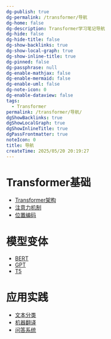 ```yaml
---
dg-publish: true
dg-permalink: /transformer/导航
dg-home: false
dg-description: Transformer学习笔记导航
dg-hide: false
dg-hide-title: false
dg-show-backlinks: true
dg-show-local-graph: true
dg-show-inline-title: true
dg-pinned: false
dg-passphrase: null
dg-enable-mathjax: false
dg-enable-mermaid: false
dg-enable-uml: false
dg-note-icon: 0
dg-enable-dataview: false
tags:
  - Transformer
permalink: /transformer/导航/
dgShowBacklinks: true
dgShowLocalGraph: true
dgShowInlineTitle: true
dgPassFrontmatter: true
noteIcon: 0
title: 导航
createTime: 2025/05/20 20:19:27
---
```


# Transformer基础
- <span class="iconify" data-icon="mdi:book-open-page-variant"></span> [Transformer架构](/transformer/基础/Transformer架构/)
- <span class="iconify" data-icon="mdi:book-open-page-variant"></span> [注意力机制](/transformer/基础/注意力机制/)
- <span class="iconify" data-icon="mdi:book-open-page-variant"></span> [位置编码](/transformer/基础/位置编码/)

# 模型变体
- <span class="iconify" data-icon="mdi:code-braces"></span> [BERT](/transformer/变体/BERT/)
- <span class="iconify" data-icon="mdi:code-braces"></span> [GPT](/transformer/变体/GPT/)
- <span class="iconify" data-icon="mdi:code-braces"></span> [T5](/transformer/变体/T5/)

# 应用实践
- <span class="iconify" data-icon="mdi:lightbulb"></span> [文本分类](/transformer/应用/文本分类/)
- <span class="iconify" data-icon="mdi:lightbulb"></span> [机器翻译](/transformer/应用/机器翻译/)
- <span class="iconify" data-icon="mdi:lightbulb"></span> [问答系统](/transformer/应用/问答系统/) 